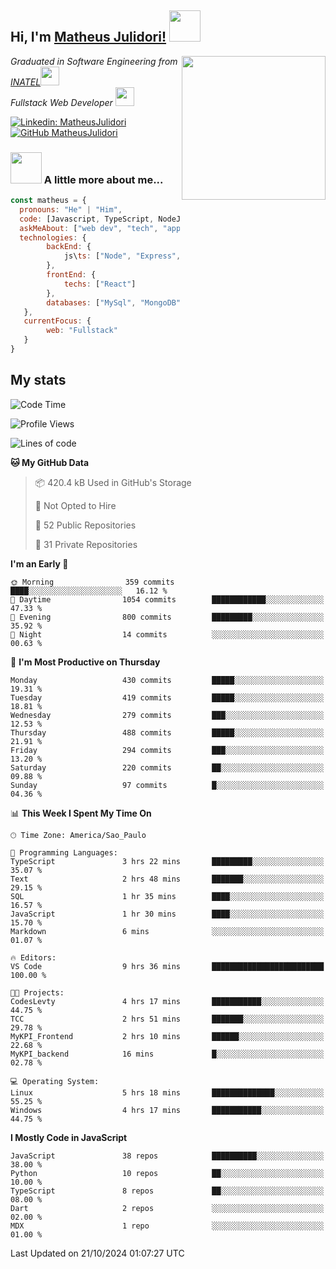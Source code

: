 <h2> Hi, I'm <a href="https://matheusjulidori.github.io" target="_blank">Matheus Julidori!</a> <img src="https://media.giphy.com/media/12oufCB0MyZ1Go/giphy.gif" width="50"></h2>
<img align='right' src="https://media.giphy.com/media/3oKIPnAiaMCws8nOsE/giphy.gif" width="230" height="auto">
<p><em>Graduated in Software Engineering from <a href="http://www.inatel.br" target="_blank">INATEL</a><img src="https://media.giphy.com/media/fYSnHlufseco8Fh93Z/giphy.gif" width="30"></br>
  Fullstack Web Developer <img src="https://media.giphy.com/media/WUlplcMpOCEmTGBtBW/giphy.gif" width="30">
</em></p>

[![Linkedin: MatheusJulidori](https://img.shields.io/badge/-MatheusJulidori-blue?style=flat-square&logo=Linkedin&logoColor=white&link=https://www.linkedin.com/in/MatheusJulidori/)](https://www.linkedin.com/in/MatheusJulidori/)
[![GitHub MatheusJulidori](https://img.shields.io/github/followers/matheusjulidori?label=follow&style=social)](https://github.com/MatheusJulidori)


### <img src="https://media.giphy.com/media/VgCDAzcKvsR6OM0uWg/giphy.gif" width="50"> A little more about me...  

```javascript
const matheus = {
  pronouns: "He" | "Him",
  code: [Javascript, TypeScript, NodeJS, Express, NestJS, React, MySQL, MongoDB, HTML, CSS, Python, Django, PostgreSQL],
  askMeAbout: ["web dev", "tech", "app dev", "games"],
  technologies: {
        backEnd: {
            js\ts: ["Node", "Express", "NestJS"]
        },
        frontEnd: {
            techs: ["React"]
        },
        databases: ["MySql", "MongoDB", "PostgreSQL"],
   },
   currentFocus: {
        web: "Fullstack"
   }
}
```
<h2>My stats</h2>

<!--START_SECTION:waka-->
![Code Time](http://img.shields.io/badge/Code%20Time-682%20hrs%2031%20mins-blue)

![Profile Views](http://img.shields.io/badge/Profile%20Views-0-blue)

![Lines of code](https://img.shields.io/badge/From%20Hello%20World%20I%27ve%20Written-6.9%20million%20lines%20of%20code-blue)

**🐱 My GitHub Data** 

> 📦 420.4 kB Used in GitHub's Storage 
 > 
> 🚫 Not Opted to Hire
 > 
> 📜 52 Public Repositories 
 > 
> 🔑 31 Private Repositories 
 > 
**I'm an Early 🐤** 

```text
🌞 Morning                359 commits         ████░░░░░░░░░░░░░░░░░░░░░   16.12 % 
🌆 Daytime                1054 commits        ████████████░░░░░░░░░░░░░   47.33 % 
🌃 Evening                800 commits         █████████░░░░░░░░░░░░░░░░   35.92 % 
🌙 Night                  14 commits          ░░░░░░░░░░░░░░░░░░░░░░░░░   00.63 % 
```
📅 **I'm Most Productive on Thursday** 

```text
Monday                   430 commits         █████░░░░░░░░░░░░░░░░░░░░   19.31 % 
Tuesday                  419 commits         █████░░░░░░░░░░░░░░░░░░░░   18.81 % 
Wednesday                279 commits         ███░░░░░░░░░░░░░░░░░░░░░░   12.53 % 
Thursday                 488 commits         █████░░░░░░░░░░░░░░░░░░░░   21.91 % 
Friday                   294 commits         ███░░░░░░░░░░░░░░░░░░░░░░   13.20 % 
Saturday                 220 commits         ██░░░░░░░░░░░░░░░░░░░░░░░   09.88 % 
Sunday                   97 commits          █░░░░░░░░░░░░░░░░░░░░░░░░   04.36 % 
```


📊 **This Week I Spent My Time On** 

```text
🕑︎ Time Zone: America/Sao_Paulo

💬 Programming Languages: 
TypeScript               3 hrs 22 mins       █████████░░░░░░░░░░░░░░░░   35.07 % 
Text                     2 hrs 48 mins       ███████░░░░░░░░░░░░░░░░░░   29.15 % 
SQL                      1 hr 35 mins        ████░░░░░░░░░░░░░░░░░░░░░   16.57 % 
JavaScript               1 hr 30 mins        ████░░░░░░░░░░░░░░░░░░░░░   15.70 % 
Markdown                 6 mins              ░░░░░░░░░░░░░░░░░░░░░░░░░   01.07 % 

🔥 Editors: 
VS Code                  9 hrs 36 mins       █████████████████████████   100.00 % 

🐱‍💻 Projects: 
CodesLevty               4 hrs 17 mins       ███████████░░░░░░░░░░░░░░   44.75 % 
TCC                      2 hrs 51 mins       ███████░░░░░░░░░░░░░░░░░░   29.78 % 
MyKPI_Frontend           2 hrs 10 mins       ██████░░░░░░░░░░░░░░░░░░░   22.68 % 
MyKPI_backend            16 mins             █░░░░░░░░░░░░░░░░░░░░░░░░   02.78 % 

💻 Operating System: 
Linux                    5 hrs 18 mins       ██████████████░░░░░░░░░░░   55.25 % 
Windows                  4 hrs 17 mins       ███████████░░░░░░░░░░░░░░   44.75 % 
```

**I Mostly Code in JavaScript** 

```text
JavaScript               38 repos            ██████████░░░░░░░░░░░░░░░   38.00 % 
Python                   10 repos            ██░░░░░░░░░░░░░░░░░░░░░░░   10.00 % 
TypeScript               8 repos             ██░░░░░░░░░░░░░░░░░░░░░░░   08.00 % 
Dart                     2 repos             ░░░░░░░░░░░░░░░░░░░░░░░░░   02.00 % 
MDX                      1 repo              ░░░░░░░░░░░░░░░░░░░░░░░░░   01.00 % 
```




 Last Updated on 21/10/2024 01:07:27 UTC
<!--END_SECTION:waka-->
